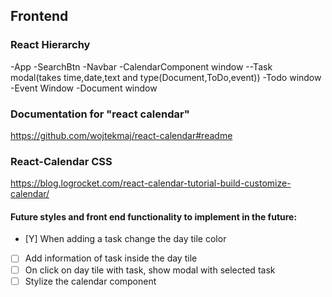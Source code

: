 ## Frontend

### React Hierarchy

-App
-SearchBtn
-Navbar
-CalendarComponent window
--Task modal(takes time,date,text and type(Document,ToDo,event))
-Todo window
-Event Window
-Document window

### Documentation for "react calendar"

https://github.com/wojtekmaj/react-calendar#readme

### React-Calendar CSS

https://blog.logrocket.com/react-calendar-tutorial-build-customize-calendar/

#### Future styles and front end functionality to implement in the future:

- [Y] When adding a task change the day tile color

- [ ] Add information of task inside the day tile
- [ ] On click on day tile with task, show modal with selected task
- [ ] Stylize the calendar component
